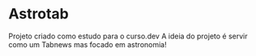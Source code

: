 # Astrotab

Projeto criado como estudo para o curso.dev
A ideia do projeto é servir como um Tabnews mas focado em astronomia!
